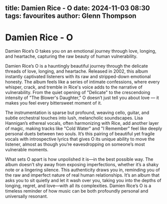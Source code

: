 title: Damien Rice - O
date: 2024-11-03 08:30
tags: favourites
author: Glenn Thompson
---

# Damien Rice - O

Damien Rice’s O takes you on an emotional journey through love, longing, and heartache, capturing the raw beauty of human vulnerability.

Damien Rice’s O is a hauntingly beautiful journey through the delicate threads of love, longing, and heartache. Released in 2002, this album instantly captivated listeners with its raw and stripped-down emotional honesty. The album feels like a series of intimate confessions, where every whisper, crack, and tremble in Rice's voice adds to the narrative of vulnerability. From the quiet opening of "Delicate" to the crescendoing intensity of "The Blower's Daughter," O doesn’t just tell you about love — it makes you feel every bittersweet moment of it.

The instrumentation is sparse but profound, weaving cello, guitar, and subtle orchestral touches into lush, melancholic soundscapes. Lisa Hannigan’s ethereal vocals, often harmonizing with Rice, add another layer of magic, making tracks like "Cold Water" and "I Remember" feel like deeply personal duets between two souls. It’s this pairing of beautiful yet fragile vocals with introspective lyrics that gives O its unique ability to move the listener, almost as though you’re eavesdropping on someone’s most vulnerable moments.

What sets O apart is how unpolished it is—in the best possible way. The album doesn’t shy away from exposing imperfections, whether it’s a shaky note or a lingering silence. This authenticity draws you in, reminding you of the raw and imperfect nature of real human relationships. It’s an album that asks you to sit quietly and let it wash over you, taking you into the depths of longing, regret, and love—with all its complexities. Damien Rice’s O is a timeless reminder of how music can be both profoundly personal and universally resonant.
